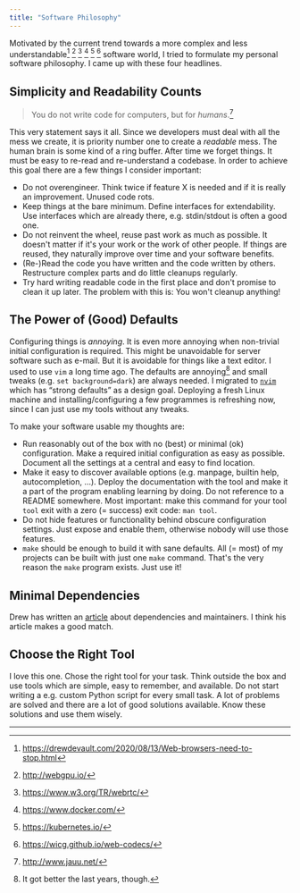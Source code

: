 ```yaml
---
title: "Software Philosophy"
---
```


Motivated by the current trend towards a more complex and less understandable[^1] [^2] [^3] [^4] [^5] [^6] software world, I tried to formulate my personal software philosophy.
I came up with these four headlines.

## Simplicity and Readability Counts

> You do not write code for computers, but for *humans*.[^8]

This very statement says it all.
Since we developers must deal with all the mess we create, it is priority number one to create a *readable* mess.
The human brain is some kind of a ring buffer.
After time we forget things.
It must be easy to re-read and re-understand a codebase.
In order to achieve this goal there are a few things I consider important:

* Do not overengineer.
  Think twice if feature X is needed and if it is really an improvement.
  Unused code rots.
* Keep things at the bare minimum.
  Define interfaces for extendability.
  Use interfaces which are already there, e.g. stdin/stdout is often a good one.
* Do not reinvent the wheel, reuse past work as much as possible.
  It doesn't matter if it's your work or the work of other people.
  If things are reused, they naturally improve over time and your software benefits.
* (Re-)Read the code you have written and the code written by others.
  Restructure complex parts and do little cleanups regularly.
* Try hard writing readable code in the first place and don't promise to clean it up later.
  The problem with this is: You won't cleanup anything!

## The Power of (Good) Defaults

Configuring things is *annoying*.
It is even more annoying when non-trivial initial configuration is required.
This might be unavoidable for server software such as e-mail.
But it is avoidable for things like a text editor.
I used to use `vim` a long time ago.
The defaults are annoying[^7] and small tweaks (e.g. `set background=dark`) are always needed.
I migrated to [`nvim`](https://neovim.io/) which has “strong defaults” as a design goal.
Deploying a fresh Linux machine and installing/configuring a few programmes is refreshing now, since I can just use my tools without any tweaks.

To make your software usable my thoughts are:

* Run reasonably out of the box with no (best) or minimal (ok) configuration.
  Make a required initial configuration as easy as possible.
  Document all the settings at a central and easy to find location.
* Make it easy to discover available options (e.g. manpage, builtin help, autocompletion, …).
  Deploy the documentation with the tool and make it a part of the program enabling learning by doing.
  Do not reference to a README somewhere.
  Most important: make this command for your tool `tool` exit with a zero (= success) exit code: `man tool`.
* Do not hide features or functionality behind obscure configuration settings.
  Just expose and enable them, otherwise nobody will use those features.
* `make` should be enough to build it with sane defaults.
  All (= most) of my projects can be built with just one `make` command.
  That's the very reason the `make` program exists.
  Just use it!

## Minimal Dependencies

Drew has written an [article](https://drewdevault.com/2020/02/06/Dependencies-and-maintainers.html) about dependencies and maintainers.
I think his article makes a good match.

## Choose the Right Tool

I love this one.
Chose the right tool for your task.
Think outside the box and use tools which are simple, easy to remember, and available.
Do not start writing a e.g. custom Python script for every small task.
A lot of problems are solved and there are a lot of good solutions available.
Know these solutions and use them wisely.

---

[^1]: <https://drewdevault.com/2020/08/13/Web-browsers-need-to-stop.html>

[^2]: <http://webgpu.io/>

[^3]: <https://www.w3.org/TR/webrtc/>

[^4]: <https://www.docker.com/>

[^5]: <https://kubernetes.io/>

[^6]: <https://wicg.github.io/web-codecs/>

[^7]: It got better the last years, though.

[^8]: <http://www.jauu.net/>
